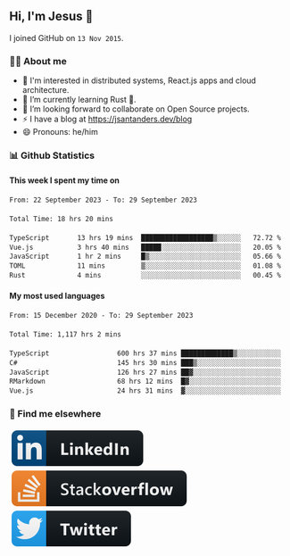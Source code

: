 ## Hi, I'm Jesus 👋

I joined GitHub on `13 Nov 2015`.

<!-- Talking about you -->

### 👨‍💻 About me

- 👦 I'm interested in distributed systems, React.js apps and cloud architecture.
- 🌱 I’m currently learning Rust 🦀.
- 👯 I’m looking forward to collaborate on Open Source projects.
- ⚡️ I have a blog at <https://jsantanders.dev/blog>
- 😄 Pronouns: he/him

### 📊 Github Statistics

#### This week I spent my time on

<!--START_SECTION:weekly-->

```txt
From: 22 September 2023 - To: 29 September 2023

Total Time: 18 hrs 20 mins

TypeScript       13 hrs 19 mins  ██████████████████▒░░░░░░   72.72 %
Vue.js           3 hrs 40 mins   █████░░░░░░░░░░░░░░░░░░░░   20.05 %
JavaScript       1 hr 2 mins     █▒░░░░░░░░░░░░░░░░░░░░░░░   05.66 %
TOML             11 mins         ▒░░░░░░░░░░░░░░░░░░░░░░░░   01.08 %
Rust             4 mins          ░░░░░░░░░░░░░░░░░░░░░░░░░   00.45 %
```

<!--END_SECTION:weekly-->

#### My most used languages

<!--START_SECTION:alltime-->

```txt
From: 15 December 2020 - To: 29 September 2023

Total Time: 1,117 hrs 2 mins

TypeScript                 600 hrs 37 mins █████████████▒░░░░░░░░░░░   53.77 %
C#                         145 hrs 30 mins ███▒░░░░░░░░░░░░░░░░░░░░░   13.03 %
JavaScript                 126 hrs 27 mins ██▓░░░░░░░░░░░░░░░░░░░░░░   11.32 %
RMarkdown                  68 hrs 12 mins  █▓░░░░░░░░░░░░░░░░░░░░░░░   06.11 %
Vue.js                     24 hrs 31 mins  ▓░░░░░░░░░░░░░░░░░░░░░░░░   02.20 %
```

<!--END_SECTION:alltime-->

### 📢 Find me elsewhere

<p>
  <a target="_blank" href="https://linkedin.com/in/jsantanders">
    <img src="https://github.com/jsantanders/jsantanders/blob/master/img/linkedin.svg" alt="LinkedIn" style="vertical-align:top; margin:4px">
  </a>
  
  <a target="_blank" href="https://stackoverflow.com/users/7318331/jesus-santander">
    <img src="https://github.com/jsantanders/jsantanders/blob/master/img/stackoverflow.svg" alt="StackOverflow" style="vertical-align:top; margin:4px">
  </a>
  
  <a target="_blank" href="http://twitter.com/jsantanders">
    <img src="https://github.com/jsantanders/jsantanders/blob/master/img/twitter.svg" alt="Twitter" style="vertical-align:top; margin:4px">
  </a>
</p>
